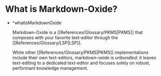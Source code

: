 # What is Markdown-Oxide?

- ^whatIsMarkdownOxide

    Markdown-Oxide is a [[References/Glossary/PKMS|PKMS]] that composes with your favorite text-editor through the [[References/Glossary/LSP|LSP]]. 
    
    While other [[References/Glossary/PKMS|PKMS]] implementations include their own text-editors, markdown-oxide is *unbundled*: it leaves text-editing to a dedicated text-editor and focuses solely on robust, performant knowledge management.
